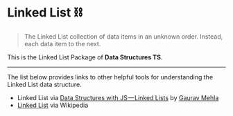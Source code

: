 # Linked List ⛓

> The Linked List collection of data items in an unknown order. Instead, each data item to the next.

This is the Linked List Package of **Data Structures TS**.

----

The list below provides links to other helpful tools for understanding the Linked List data structure.

- Linked List via [Data Structures with JS — Linked Lists](https://medium.com/dev-blogs/ds-with-js-linked-lists-db5138ff139f) by [Gaurav Mehla](https://medium.com/@gauravmehla)
- [Linked List](https://en.wikipedia.org/wiki/Linked_list) via Wikipedia
